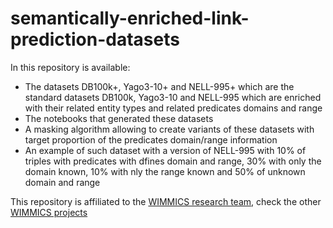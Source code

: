 # semantically-enriched-link-prediction-datasets

In this repository is available:

* The datasets DB100k+, Yago3-10+ and NELL-995+ which are the standard datasets DB100k, Yago3-10 and NELL-995 which are enriched with their related entity types and related predicates domains and range
* The notebooks that generated these datasets
* A masking algorithm allowing to create variants of these datasets with target proportion of the predicates domain/range information
* An example of such dataset with a version of NELL-995 with 10% of triples with predicates with dfines domain and range, 30% with only the domain known, 10% with nly the range known and 50% of unknown domain and range

This repository is affiliated to the [WIMMICS research team](https://www.inria.fr/fr/wimmics), check the other [WIMMICS projects](https://www.inria.fr/fr/wimmics)

